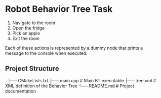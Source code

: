 # Robot Behavior Tree Task 

1. Navigate to the room  
2. Open the fridge  
3. Pick an apple  
4. Exit the room

Each of these actions is represented by a dummy node that prints a message to the console when executed.


## Project Structure
.
├── CMakeLists.txt
├── main.cpp             # Main BT executable
├── tree.xml                 # XML definition of the Behavior Tree
└── README.md                # Project documentation


